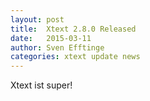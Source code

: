 ```yaml
---
layout: post
title:  Xtext 2.8.0 Released
date:   2015-03-11
author: Sven Efftinge
categories: xtext update news
---
```


Xtext ist super!
